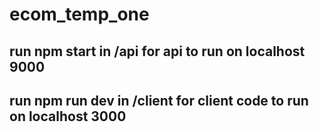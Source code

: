 # ecom_temp_one

## run npm start in /api for api to run on localhost 9000 
## run npm run dev in /client for client code to run on localhost 3000
